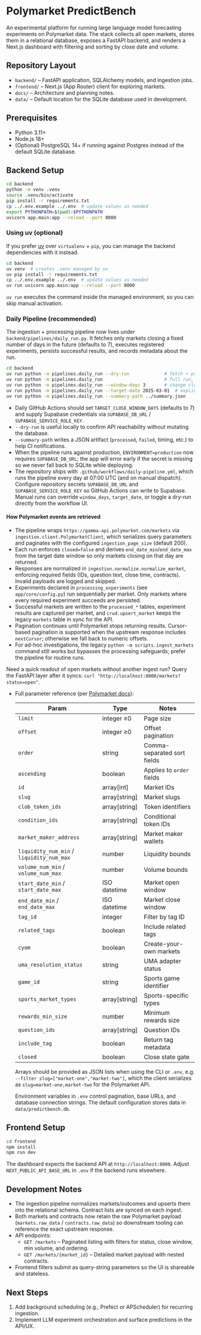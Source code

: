 # Polymarket PredictBench

An experimental platform for running large language model forecasting experiments on Polymarket data. The stack collects all open markets, stores them in a relational database, exposes a FastAPI backend, and renders a Next.js dashboard with filtering and sorting by close date and volume.

## Repository Layout

- `backend/` – FastAPI application, SQLAlchemy models, and ingestion jobs.
- `frontend/` – Next.js (App Router) client for exploring markets.
- `docs/` – Architecture and planning notes.
- `data/` – Default location for the SQLite database used in development.

## Prerequisites

- Python 3.11+
- Node.js 18+
- (Optional) PostgreSQL 14+ if running against Postgres instead of the default SQLite database.

## Backend Setup

```bash
cd backend
python -m venv .venv
source .venv/bin/activate
pip install -r requirements.txt
cp ../.env.example ../.env  # update values as needed
export PYTHONPATH=$(pwd):$PYTHONPATH
uvicorn app.main:app --reload --port 8000
```

### Using uv (optional)

If you prefer [uv](https://github.com/astral-sh/uv) over `virtualenv` + `pip`, you can manage the backend dependencies with it instead.

```bash
cd backend
uv venv  # creates .venv managed by uv
uv pip install -r requirements.txt
cp ../.env.example ../.env  # update values as needed
uv run uvicorn app.main:app --reload --port 8000
```

`uv run` executes the command inside the managed environment, so you can skip manual activation.

### Daily Pipeline (recommended)

The ingestion + processing pipeline now lives under `backend/pipelines/daily_run.py`. It fetches only markets closing a fixed number of days in the future (defaults to 7), executes registered experiments, persists successful results, and records metadata about the run.

```bash
cd backend
uv run python -m pipelines.daily_run --dry-run             # fetch + process without writes
uv run python -m pipelines.daily_run                       # full run, writes to the configured DB
uv run python -m pipelines.daily_run --window-days 3       # change close-date horizon
uv run python -m pipelines.daily_run --target-date 2025-03-01  # explicit processing window
uv run python -m pipelines.daily_run --summary-path ../summary.json
```

- Daily GitHub Actions should set `TARGET_CLOSE_WINDOW_DAYS` (defaults to 7) and supply Supabase credentials via `SUPABASE_DB_URL` / `SUPABASE_SERVICE_ROLE_KEY`.
- `--dry-run` is useful locally to confirm API reachability without mutating the database.
- `--summary-path` writes a JSON artifact (`processed`, `failed`, timing, etc.) to help CI notifications.
- When the pipeline runs against production, `ENVIRONMENT=production` now requires `SUPABASE_DB_URL`; the app will error early if the secret is missing so we never fall back to SQLite while deploying.
- The repository ships with `.github/workflows/daily-pipeline.yml`, which runs the pipeline every day at 07:00 UTC (and on manual dispatch). Configure repository secrets `SUPABASE_DB_URL` and `SUPABASE_SERVICE_ROLE_KEY` so GitHub Actions can write to Supabase. Manual runs can override `window_days`, `target_date`, or toggle a dry-run directly from the workflow UI.

#### How Polymarket events are retrieved
- The pipeline wraps `https://gamma-api.polymarket.com/markets` via `ingestion.client.PolymarketClient`, which serializes query parameters and paginates with the configured `ingestion_page_size` (default 200).
- Each run enforces `closed=false` and derives `end_date_min`/`end_date_max` from the target date window so only markets closing on that day are returned.
- Responses are normalized in `ingestion.normalize.normalize_market`, enforcing required fields (IDs, question text, close time, contracts). Invalid payloads are logged and skipped.
- Experiments declared in `processing_experiments` (see `app/core/config.py`) run sequentially per market. Only markets where every required experiment succeeds are persisted.
- Successful markets are written to the `processed_*` tables, experiment results are captured per market, and `crud.upsert_market` keeps the legacy `markets` table in sync for the API.
- Pagination continues until Polymarket stops returning results. Cursor-based pagination is supported when the upstream response includes `nextCursor`; otherwise we fall back to numeric offsets.
- For ad-hoc investigations, the legacy `python -m scripts.ingest_markets` command still works but bypasses the processing safeguards; prefer the pipeline for routine runs.

Need a quick readout of open markets without another ingest run? Query the FastAPI layer after it syncs: `curl "http://localhost:8000/markets?status=open"`.

- Full parameter reference (per [Polymarket docs](https://docs.polymarket.com/api-reference/markets/list-markets)):

  | Param | Type | Notes |
  | --- | --- | --- |
  | `limit` | integer ≥0 | Page size |
  | `offset` | integer ≥0 | Offset pagination |
  | `order` | string | Comma-separated sort fields |
  | `ascending` | boolean | Applies to `order` fields |
  | `id` | array[int] | Market IDs |
  | `slug` | array[string] | Market slugs |
  | `clob_token_ids` | array[string] | Token identifiers |
  | `condition_ids` | array[string] | Conditional token IDs |
  | `market_maker_address` | array[string] | Market maker wallets |
  | `liquidity_num_min` / `liquidity_num_max` | number | Liquidity bounds |
  | `volume_num_min` / `volume_num_max` | number | Volume bounds |
  | `start_date_min` / `start_date_max` | ISO datetime | Market open window |
  | `end_date_min` / `end_date_max` | ISO datetime | Market close window |
  | `tag_id` | integer | Filter by tag ID |
  | `related_tags` | boolean | Include related tags |
  | `cyom` | boolean | Create-your-own markets |
  | `uma_resolution_status` | string | UMA adapter status |
  | `game_id` | string | Sports game identifier |
  | `sports_market_types` | array[string] | Sports-specific types |
  | `rewards_min_size` | number | Minimum rewards size |
  | `question_ids` | array[string] | Question IDs |
  | `include_tag` | boolean | Return tag metadata |
  | `closed` | boolean | Close state gate |

  Arrays should be provided as JSON lists when using the CLI or `.env`, e.g. `--filter slug=["market-one","market-two"]`, which the client serializes as `slug=market-one,market-two` for the Polymarket API.

  Environment variables in `.env` control pagination, base URLs, and database connection strings. The default configuration stores data in `data/predictbench.db`.

## Frontend Setup

```bash
cd frontend
npm install
npm run dev
```

The dashboard expects the backend API at `http://localhost:8000`. Adjust `NEXT_PUBLIC_API_BASE_URL` in `.env` if the backend runs elsewhere.

## Development Notes

- The ingestion pipeline normalizes markets/outcomes and upserts them into the relational schema. Contract lists are synced on each ingest.
- Both markets and contracts now retain the raw Polymarket payload (`markets.raw_data` / `contracts.raw_data`) so downstream tooling can reference the exact upstream response.
- API endpoints:
  - `GET /markets` – Paginated listing with filters for status, close window, min volume, and ordering.
  - `GET /markets/{market_id}` – Detailed market payload with nested contracts.
- Frontend filters submit as query-string parameters so the UI is shareable and stateless.

## Next Steps

1. Add background scheduling (e.g., Prefect or APScheduler) for recurring ingestion.
2. Implement LLM experiment orchestration and surface predictions in the API/UX.
